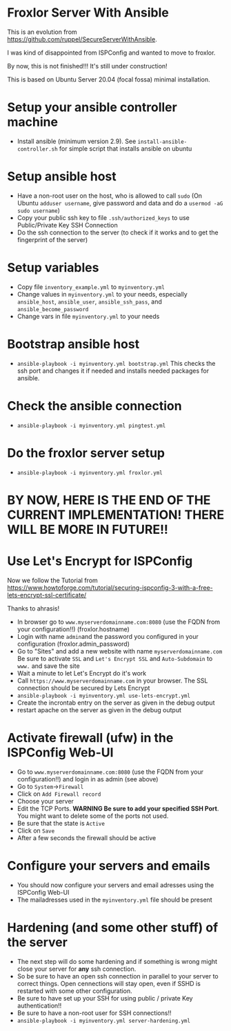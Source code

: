 # Froxlor Server With Ansible

This is an evolution from https://github.com/ruppel/SecureServerWithAnsible.

I was kind of disappointed from ISPConfig and wanted to move to froxlor.

By now, this is not finished!!! It's still under construction!

This is based on Ubuntu Server 20.04 (focal fossa) minimal installation.

# Setup your ansible controller machine

- Install ansible (minimum version 2.9).
  See `install-ansible-controller.sh` for simple script that installs ansible on ubuntu

# Setup ansible host

- Have a non-root user on the host, who is allowed to call `sudo`
  (On Ubuntu `adduser username`, give password and data and do a `usermod -aG sudo username`)
- Copy your public ssh key to file `.ssh/authorized_keys` to use Public/Private Key SSH Connection
- Do the ssh connection to the server (to check if it works and to get the fingerprint of the server)

# Setup variables

- Copy file `inventory_example.yml` to `myinventory.yml`
- Change values in `myinventory.yml` to your needs, especially `ansible_host`, `ansible_user`, `ansible_ssh_pass`, and `ansible_become_password`
- Change vars in file `myinventory.yml` to your needs

# Bootstrap ansible host

- `ansible-playbook -i myinventory.yml bootstrap.yml`
  This checks the ssh port and changes it if needed and installs needed packages for ansible.

# Check the ansible connection

- `ansible-playbook -i myinventory.yml pingtest.yml`

# Do the froxlor server setup

- `ansible-playbook -i myinventory.yml froxlor.yml`

# BY NOW, HERE IS THE END OF THE CURRENT IMPLEMENTATION! THERE WILL BE MORE IN FUTURE!!

# Use Let's Encrypt for ISPConfig

Now we follow the Tutorial from https://www.howtoforge.com/tutorial/securing-ispconfig-3-with-a-free-lets-encrypt-ssl-certificate/

Thanks to ahrasis!

- In browser go to `www.myserverdomainname.com:8080` (use the FQDN from your configuration!!) (froxlor.hostname)
- Login with name `admin`and the password you configured in your configuration (froxlor.admin_password)
- Go to "Sites" and add a new website with name `myserverdomainname.com` Be sure to activate `SSL` and `Let's Encrypt SSL` and `Auto-Subdomain` to `www.` and save the site
- Wait a minute to let Let's Encrypt do it's work
- Call `https://www.myserverdomainname.com` in your browser. The SSL connection should be secured by Lets Encrypt
- `ansible-playbook -i myinventory.yml use-lets-encrypt.yml`
- Create the incrontab entry on the server as given in the debug output
- restart apache on the server as given in the debug output

# Activate firewall (ufw) in the ISPConfig Web-UI

- Go to `www.myserverdomainname.com:8080` (use the FQDN from your configuration!!) and login in as admin (see above)
- Go to `System`->`Firewall`
- Click on `Add Firewall record`
- Choose your server
- Edit the TCP Ports. **WARNING Be sure to add your specified SSH Port**. You might want to delete some of the ports not used.
- Be sure that the state is `Active`
- Click on `Save`
- After a few seconds the firewall should be active

# Configure your servers and emails

- You should now configure your servers and email adresses using the ISPConfig Web-UI
- The mailadresses used in the `myinventory.yml` file should be present

# Hardening (and some other stuff) of the server

- The next step will do some hardening and if something is wrong might close your server for **any** ssh connection.
- So be sure to have an open ssh connection in parallel to your server to correct things. Open cennections will stay open, even if SSHD is restarted with some other configuration.
- Be sure to have set up your SSH for using public / private Key authentication!!
- Be sure to have a non-root user for SSH connections!!
- `ansible-playbook -i myinventory.yml server-hardening.yml`
